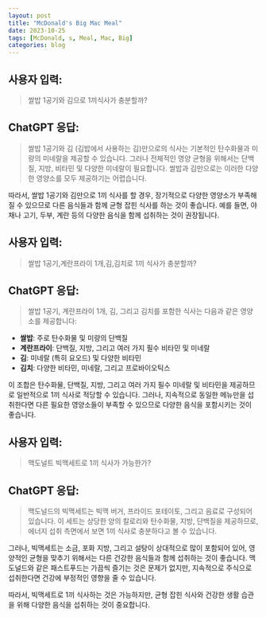 ```yaml
---
layout: post
title: "McDonald's Big Mac Meal"
date: 2023-10-25
tags: [McDonald, s, Meal, Mac, Big]
categories: blog
---
```


## 사용자 입력:
> 쌀밥 1공기와 김으로 1끼식사가 충분할까?

## ChatGPT 응답:
> 쌀밥 1공기와 김 (김밥에서 사용하는 김)만으로의 식사는 기본적인 탄수화물과 미량의 미네랄을 제공할 수 있습니다. 그러나 전체적인 영양 균형을 위해서는 단백질, 지방, 비타민 및 다양한 미네랄이 필요합니다. 쌀밥과 김만으로는 이러한 다양한 영양소를 모두 제공하기는 어렵습니다.

따라서, 쌀밥 1공기와 김만으로 1끼 식사를 할 경우, 장기적으로 다양한 영양소가 부족해질 수 있으므로 다른 음식들과 함께 균형 잡힌 식사를 하는 것이 좋습니다. 예를 들면, 야채나 고기, 두부, 계란 등의 다양한 음식을 함께 섭취하는 것이 권장됩니다.

## 사용자 입력:
> 쌀밥 1공기,계란프라이 1개,김,김치로 1끼 식사가 충분할까?

## ChatGPT 응답:
> 쌀밥 1공기, 계란프라이 1개, 김, 그리고 김치를 포함한 식사는 다음과 같은 영양소를 제공합니다:

- **쌀밥**: 주로 탄수화물 및 미량의 단백질
- **계란프라이**: 단백질, 지방, 그리고 여러 가지 필수 비타민 및 미네랄
- **김**: 미네랄 (특히 요오드) 및 다양한 비타민
- **김치**: 다양한 비타민, 미네랄, 그리고 프로바이오틱스

이 조합은 탄수화물, 단백질, 지방, 그리고 여러 가지 필수 미네랄 및 비타민을 제공하므로 일반적으로 1끼 식사로 적당할 수 있습니다. 그러나, 지속적으로 동일한 메뉴만을 섭취한다면 다른 필요한 영양소들이 부족할 수 있으므로 다양한 음식을 포함시키는 것이 좋습니다.

## 사용자 입력:
> 맥도널트 빅맥세트로 1끼 식사가 가능한가?

## ChatGPT 응답:
> 맥도널드의 빅맥세트는 빅맥 버거, 프라이드 포테이토, 그리고 음료로 구성되어 있습니다. 이 세트는 상당한 양의 칼로리와 탄수화물, 지방, 단백질을 제공하므로, 에너지 섭취 측면에서 보면 1끼 식사로 충분하다고 볼 수 있습니다.

그러나, 빅맥세트는 소금, 포화 지방, 그리고 설탕이 상대적으로 많이 포함되어 있어, 영양적인 균형을 맞추기 위해서는 다른 건강한 음식들과 함께 섭취하는 것이 좋습니다. 맥도널드와 같은 패스트푸드는 가끔씩 즐기는 것은 문제가 없지만, 지속적으로 주식으로 섭취한다면 건강에 부정적인 영향을 줄 수 있습니다. 

따라서, 빅맥세트로 1끼 식사하는 것은 가능하지만, 균형 잡힌 식사와 건강한 생활 습관을 위해 다양한 음식을 섭취하는 것이 중요합니다.

